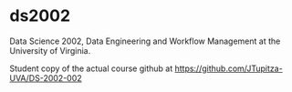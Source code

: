 # ds2002
Data Science 2002, Data Engineering and Workflow Management at the University of Virginia.


Student copy of the actual course github at https://github.com/JTupitza-UVA/DS-2002-002
